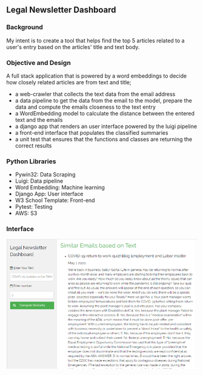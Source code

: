 


## Legal Newsletter Dashboard 


### Background
My intent is to create a tool that helps find the top 5 articles related to a user's entry based on the articles' title and text body.  

### Objective and Design 


A full stack application that is powered by a word embeddings to decide how closely related articles are from text and title;
-	a web-crawler that collects the text data from the email address 
-	a data pipeline to get the data from the email to the model, prepare the data and compute the emails 
  closeness to the text entry
-	a WordEmbedding model to calculate the distance   between the entered text and the emails   
- a django app that renders an user interface powered by the luigi pipeline 
-	a front-end interface that populates the classified summaries  
-	a unit test that ensures that the functions and classes are returning the correct results 


### Python Libraries

-	Pywin32: Data Scraping
-	Luigi: Data pipeline 
-	Word Embedding: Machine learning
-	Django App: User interface
-	W3 School Template: Front-end
-	Pytest: Testing
-	AWS: S3

### Interface 

![Image description](interface.PNG)
